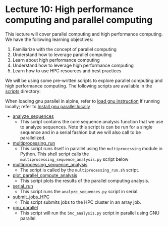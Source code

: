 # Lecture 10: High performance computing and parallel computing

This lecture will cover parallel computing and high performance computing.
We have the following learning objectives:

1. Familiarize with the concept of parallel computing
1. Understand how to leverage parallel computing
1. Learn about high performance computing
1. Understand how to leverage high performance computing
1. Learn how to use HPC resources and best practices

We will be using some pre-written scripts to explore parallel computing and high performance computing.
The following scripts are available in the [scripts](./scripts) directory:

When loading gnu parallel in alpine, refer to [load gnu instruction](https://curc.readthedocs.io/en/latest/software/GNUParallel.html) 
If running locally; refer to [Install gnu parallel locally](https://www.gnu.org/software/parallel/parallel_tutorial.html)



- [analyze_sequences](scripts/analyze_sequences.py)
  - This script  contains the core sequence analysis function that we use to analyze sequences.
    Note this script is can be run for a single sequence and in a serial fashion but we will also call to be parallelized.
- [multiprocessing_run](scripts/multiprocessing_run.sh)
  - This script runs itself in parallel using the `multiprocessing` module in Python.
    This shell script calls the `multiprocessing_sequence_analysis.py` script below
- [multiprocessing_sequence_analysis](scripts/multiprocessing_sequence_analysis.py)
  - The script is called by the `multiprocessing_run.sh` script.
- [plot_parallel_compute_analysis](scripts/plot_parallel_compute_analysis.py)
  - This script plots the results of the parallel computing analysis.
- [serial_run](scripts/serial_run.sh)
  - This script runs the `analyze_sequences.py` script in serial.
- [submit_jobs_HPC](scripts/submit_jobs_HPC.sh)
  - This script submits jobs to the HPC cluster in an array job.
- [gnu_parallel](scripts/gnu_parallel.sh)
  - This script will run the `5mc_analysis.py` script in parallel using GNU parallel

